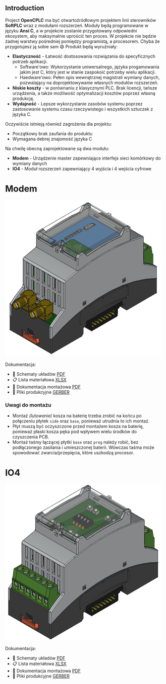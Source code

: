 ## Introduction

Project **OpenCPLC** ma być otwartoźródłowym projektem linii sterowników **SoftPLC** wraz z modułami rozszerzeń.
Moduły będą programowane w języku **Ansi C**, a w projekcie zostanie przygotowany odpowiedni ekosystem, aby maksymalnie uprościć ten proces.
W projekcie nie będzie żadnej warstwy pośredniej pomiędzy programistą, a procesorem. Chyba że przygotujesz ją sobie sam 😄
Produkt będą wyrużniały:

- **Elastyczność** - Łatwość dostosowania rozwiązania do specyficznych potrzeb aplikacji.
  - Software'owo: Wykorzystanie uniwersalnego, języka progamowania jakim jest C, który jest w stanie zaspokoić potrzeby wielu aplikacji.
  - Haedware'owo: Pełen opis wewnętrznej magistrali wymiany danych, pozwalający na doprojektowywanie własnych modułów rozszerzeń.
- **Niskie koszty** - w porównaniu z klasycznymi PLC. Brak licencji, tańsze urządzenia, a także możliwość optymalizacji kosztów poprzez własną produkcję.
- **Wydajność** - Lepsze wykorzystanie zasobów systemu poprzez zastosowanie systemu czasu rzeczywistego i wszystkich sztuczek z języka C.

Oczywiście istnieją również zagrożenia dla projektu:

- Początkowy brak zaufania do produktu
- Wymagana debrej znajomość języka C

Na chwilę obecną zaprojektowane są dwa modułu:

- **Modem** - Urządzenie master zapewniające interfejs sieci komórkowy do wymiany danych
- **IO4** - Moduł rozszerzeń zapewniający 4 wyjścia i 4 wejścia cyfrowe

# Modem

![modem](images/modem.png)

Dokumentacja:

- 📐 Schematy układów [PDF](devices/modem/schema.pdf)
- 📋 Lista materiałowa [XLSX](devices/modem/bom.xlsx)
- 🔧 Dokumentacja montażowa [PDF](devices/modem/assembly.pdf)
- 🧰 Pliki produkcyjne [GERBER](devices/modem/gerber/)

### Uwagi do montażu

- Montaż _(lutowanie)_ kosza na baterię trzeba zrobić na końcu po połączeniu płytek `side` oraz `base`, ponieważ utrudnia to ich montaż.
- Płyt muszą być oczyszczone przed montażem kosza na baterię, ponieważ płaski kosza pęka pod wpływem wielu środków do czyszczenia PCB.
- Montaż taśmy łączącej płytki `base` oraz `prog` należy robić, bez podłączonego zasilania i umieszczonej baterii. Wówczas taśma może spowodować zwarcia/przepięcia, które uszkodzą procesor.

# IO4

![io4](images/io4.png)

Dokumentacja:

- 📐 Schematy układów [PDF](devices/io4/schema.pdf)
- 📋 Lista materiałowa [XLSX](devices/io4/bom.xlsx)
- 🔧 Dokumentacja montażowa [PDF](devices/io4/assembly.pdf)
- 🧰 Pliki produkcyjne [GERBER](devices/io4/gerber/)